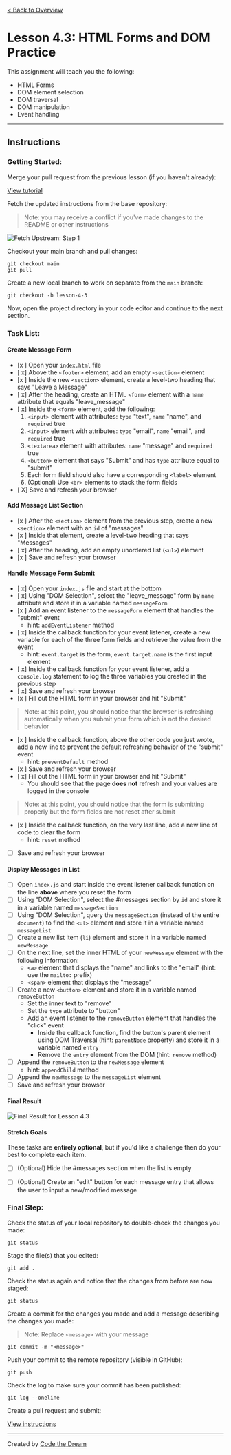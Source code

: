 [< Back to Overview](../../README.md)

# Lesson 4.3: HTML Forms and DOM Practice

This assignment will teach you the following:

- HTML Forms
- DOM element selection
- DOM traversal
- DOM manipulation
- Event handling

---

## Instructions

### Getting Started:

Merge your pull request from the previous lesson (if you haven't already):

[View tutorial](../common/how-to-merge.md)

Fetch the updated instructions from the base repository:

> Note: you may receive a conflict if you've made changes to the README or other instructions

![Fetch Upstream: Step 1](../assets/fetch-upstream/step-1.jpg)

Checkout your main branch and pull changes:

    git checkout main
    git pull

Create a new local branch to work on separate from the `main` branch:

    git checkout -b lesson-4-3

Now, open the project directory in your code editor and continue to the next section.

### Task List:

#### Create Message Form

- [x ] Open your `index.html` file
- [ x] Above the `<footer>` element, add an empty `<section>` element
- [x ] Inside the new `<section>` element, create a level-two heading that says "Leave a Message"
- [ x] After the heading, create an HTML `<form>` element with a `name` attribute that equals "leave_message"
- [ x] Inside the `<form>` element, add the following:
  1. `<input>` element with attributes: `type` "text", `name` "name", and `required` true
  2. `<input>` element with attributes: `type` "email", `name` "email", and `required` true
  3. `<textarea>` element with attributes: `name` "message" and `required` true
  4. `<button>` element that says "Submit" and has `type` attribute equal to "submit"
  5. Each form field should also have a corresponding `<label>` element
  6. (Optional) Use `<br>` elements to stack the form fields
- [ X] Save and refresh your browser

#### Add Message List Section

- [x ] After the `<section>` element from the previous step, create a new `<section>` element with an `id` of "messages"
- [x ] Inside that element, create a level-two heading that says "Messages"
- [ x] After the heading, add an empty unordered list (`<ul>`) element
- [x ] Save and refresh your browser

#### Handle Message Form Submit

- [ x] Open your `index.js` file and start at the bottom
- [ x] Using "DOM Selection", select the "leave_message" form by `name` attribute and store it in a variable named `messageForm`
- [x ] Add an event listener to the `messageForm` element that handles the "submit" event
  - hint: `addEventListener` method
- [ x] Inside the callback function for your event listener, create a new variable for each of the three form fields and retrieve the value from the event
  - hint: `event.target` is the form, `event.target.name` is the first input element
- [ x] Inside the callback function for your event listener, add a `console.log` statement to log the three variables you created in the previous step
- [ x] Save and refresh your browser
- [x ] Fill out the HTML form in your browser and hit "Submit"

> Note: at this point, you should notice that the browser is refreshing automatically when you submit your form which is not the desired behavior

- [x ] Inside the callback function, above the other code you just wrote, add a new line to prevent the default refreshing behavior of the "submit" event
  - hint: `preventDefault` method
- [x ] Save and refresh your browser
- [ x] Fill out the HTML form in your browser and hit "Submit"
  - You should see that the page **does not** refresh and your values are logged in the console

> Note: at this point, you should notice that the form is submitting properly but the form fields are not reset after submit

- [x ] Inside the callback function, on the very last line, add a new line of code to clear the form
  - hint: `reset` method
- [ ] Save and refresh your browser

#### Display Messages in List

- [ ] Open `index.js` and start inside the event listener callback function on the line **above** where you reset the form
- [ ] Using "DOM Selection", select the #messages section by `id` and store it in a variable named `messageSection`
- [ ] Using "DOM Selection", query the `messageSection` (instead of the entire `document`) to find the `<ul>` element and store it in a variable named `messageList`
- [ ] Create a new list item (`li`) element and store it in a variable named `newMessage`
- [ ] On the next line, set the inner HTML of your `newMessage` element with the following information:
  - `<a>` element that displays the "name" and links to the "email" (hint: use the `mailto:` prefix)
  - `<span>` element that displays the "message"
- [ ] Create a new `<button>` element and store it in a variable named `removeButton`
  - Set the inner text to "remove"
  - Set the `type` attribute to "button"
  - Add an event listener to the `removeButton` element that handles the "click" event
    - Inside the callback function, find the button's parent element using DOM Traversal (hint: `parentNode` property) and store it in a variable named `entry`
    - Remove the `entry` element from the DOM (hint: `remove` method)
- [ ] Append the `removeButton` to the `newMessage` element
  - hint: `appendChild` method
- [ ] Append the `newMessage` to the `messageList` element
- [ ] Save and refresh your browser

#### Final Result

![Final Result for Lesson 4.3](../assets/section-4/lesson-4-3-result.png)

#### Stretch Goals

These tasks are **entirely optional**, but if you'd like a challenge then do your best to complete each item.

- [ ] (Optional) Hide the #messages section when the list is empty
- [ ] (Optional) Create an "edit" button for each message entry that allows the user to input a new/modified message


### Final Step:

Check the status of your local repository to double-check the changes you made:

    git status

Stage the file(s) that you edited:

    git add .

Check the status again and notice that the changes from before are now staged:

    git status

Create a commit for the changes you made and add a message describing the changes you made:

> Note: Replace `<message>` with your message

    git commit -m "<message>"

Push your commit to the remote repository (visible in GitHub):

    git push

Check the log to make sure your commit has been published:

    git log --oneline

Create a pull request and submit:

[View instructions](../common/how-to-pull-request.md)

---

Created by [Code the Dream](https://www.codethedream.org)
